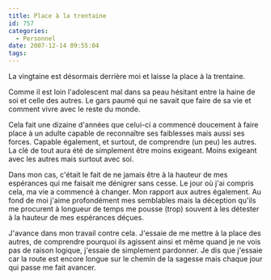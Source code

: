 ```yaml
---
title: Place à la trentaine
id: 757
categories:
  - Personnel
date: 2007-12-14 09:55:04
tags:
---
```


La vingtaine est désormais derrière moi et laisse la place à la trentaine.

Comme il est loin l'adolescent mal dans sa peau hésitant entre la haine de soi et celle des autres. Le gars paumé qui ne savait que faire de sa vie et comment vivre avec le reste du monde.

Cela fait une dizaine d'années que celui-ci a commencé doucement à faire place à un adulte capable de reconnaître ses faiblesses mais aussi ses forces. Capable également, et surtout, de comprendre (un peu) les autres. La clé de tout aura été de simplement être moins exigeant. Moins exigeant avec les autres mais surtout avec soi.

Dans mon cas, c'était le fait de ne jamais être à la hauteur de mes espérances qui me faisait me dénigrer sans cesse. Le jour où j'ai compris cela, ma vie a commencé à changer. Mon rapport aux autres également. Au fond de moi j'aime profondément mes semblables mais la déception qu'ils me procurent à longueur de temps me pousse (trop) souvent à les détester à la hauteur de mes espérances déçues.

J'avance dans mon travail contre cela. J'essaie de me mettre à la place des autres, de comprendre pourquoi ils agissent ainsi et même quand je ne vois pas de raison logique, j'essaie de simplement pardonner. Je dis que j'essaie car la route est encore longue sur le chemin de la sagesse mais chaque jour qui passe me fait avancer.